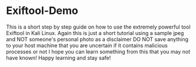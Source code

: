 # Exiftool-Demo
This is a short step by step guide on how to use the extremely powerful tool Exiftool in Kali Linux.
Again this is just a short tutorial using a sample jpeg and NOT someone's personal photo as a disclaimer
DO NOT save anything to your host machine that you are uncertain if it contains malicious processes or not
I hope you can learn something from this that you may not have known!
Happy learning and stay safe!
